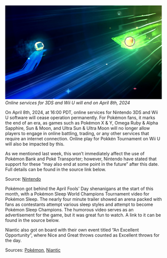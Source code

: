 

[![Online services for 3DS and Wii U will end on April 8th, 2024](/web/images/online-services-for-3ds-and-wii-u-will-end-on-april-8th-2024.jpeg)](/web/images/online-services-for-3ds-and-wii-u-will-end-on-april-8th-2024.jpeg)*Online services for 3DS and Wii U will end on April 8th, 2024*



On April 8th, 2024, at 16:00 PDT, online services for Nintendo 3DS and Wii U software will cease operation permanently. For Pokémon fans, it marks the end of an era, as games such as Pokémon X & Y, Omega Ruby & Alpha Sapphire, Sun & Moon, and Ultra Sun & Ultra Moon will no longer allow players to engage in online battling, trading, or any other services that require an internet connection. Online play for Pokkén Tournament on Wii U will also be impacted by this.

As we mentioned last week, this won’t immediately affect the use of Pokémon Bank and Poké Transporter; however, Nintendo have stated that support for these “may also end at some point in the future” after this date. Full details can be found in the source link below.

Source: [Nintendo](https://en-americas-support.nintendo.com/app/answers/detail/a_id/63227/~/announcement-of-discontinuation-of-online-services-for-nintendo-3ds-and-wii-u#s1q2)

Pokémon got behind the April Fools' Day shenanigans at the start of this month, with a Pokémon Sleep World Champions Tournament video for Pokémon Sleep. The nearly four minute trailer showed an arena packed with fans as contestants attempt various sleep styles and attempt to become Pokémon Sleep Champions. The humorous video serves as an advertisement for the game, but it was great fun to watch. A link to it can be found in the source below.  

Niantic also got on board with their own event titled “An Excellent Opportunity”, where Nice and Great throws counted as Excellent throws for the day.

Sources: [Pokémon](https://www.youtube.com/watch?v=vAyX663uuhE), [Niantic](https://pokemongolive.com/en/post/an-excellent-opportunity-2024/)